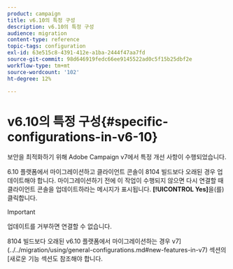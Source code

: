 ```yaml
---
product: campaign
title: v6.10의 특정 구성
description: v6.10의 특정 구성
audience: migration
content-type: reference
topic-tags: configuration
exl-id: 63e515c8-4391-412e-a1ba-2444f47aa7fd
source-git-commit: 98d646919fedc66ee9145522ad0c5f15b25dbf2e
workflow-type: tm+mt
source-wordcount: '102'
ht-degree: 12%

---
```


# v6.10의 특정 구성{#specific-configurations-in-v6-10}

보안을 최적화하기 위해 Adobe Campaign v7에서 특정 개선 사항이 수행되었습니다.

6.10 플랫폼에서 마이그레이션하고 클라이언트 콘솔이 8104 빌드보다 오래된 경우 업데이트해야 합니다. 마이그레이션하기 전에 이 작업이 수행되지 않으면 다시 연결할 때 클라이언트 콘솔을 업데이트하라는 메시지가 표시됩니다. **[!UICONTROL Yes]**&#x200B;을(를) 클릭합니다.

>[!IMPORTANT]
>
>업데이트를 거부하면 연결할 수 없습니다.

8104 빌드보다 오래된 v6.10 플랫폼에서 마이그레이션하는 경우 v7](../../migration/using/general-configurations.md#new-features-in-v7) 섹션의 [새로운 기능 섹션도 참조해야 합니다.
